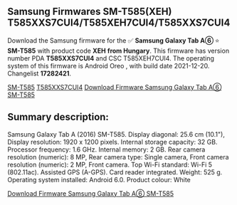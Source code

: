 <h2>Samsung Firmwares SM-T585(XEH) T585XXS7CUI4/T585XEH7CUI4/T585XXS7CUI4</h2>
Download the Samsung firmware for the ✅ <strong>Samsung Galaxy Tab A⑥ </strong> ⭐ <strong>SM-T585</strong> with product code <strong>XEH</strong> <strong> from Hungary</strong>. This firmware has version number PDA <strong>T585XXS7CUI4</strong> and CSC T585XEH7CUI4. The operating system of this firmware is Android Oreo , with build date 2021-12-20. Changelist <strong>17282421</strong>.

[SM-T585](https://samfirm.shop/samsung/model/SM-T585)
[T585XXS7CUI4](https://samfirm.shop/samsung/pda/T585XXS7CUI4)
[Download Firmware Samsung Galaxy Tab A⑥ SM-T585](https://samfirm.shop/samsung/firmware/484116)
<h2>Summary description:</h2>
<p>Samsung Galaxy Tab A (2016) SM-T585. Display diagonal: 25.6 cm (10.1"), Display resolution: 1920 x 1200 pixels. Internal storage capacity: 32 GB. Processor frequency: 1.6 GHz. Internal memory: 2 GB. Rear camera resolution (numeric): 8 MP, Rear camera type: Single camera, Front camera resolution (numeric): 2 MP, Front camera. Top Wi-Fi standard: Wi-Fi 5 (802.11ac). Assisted GPS (A-GPS). Card reader integrated. Weight: 525 g. Operating system installed: Android 6.0. Product colour: White</p>


[Download Firmware Samsung Galaxy Tab A⑥ SM-T585](https://samfirm.shop/samsung/firmware/484116)
